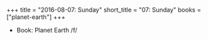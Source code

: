 +++
title = "2016-08-07: Sunday"
short_title = "07: Sunday"
books = ["planet-earth"]
+++


* Book: Planet Earth /f/
